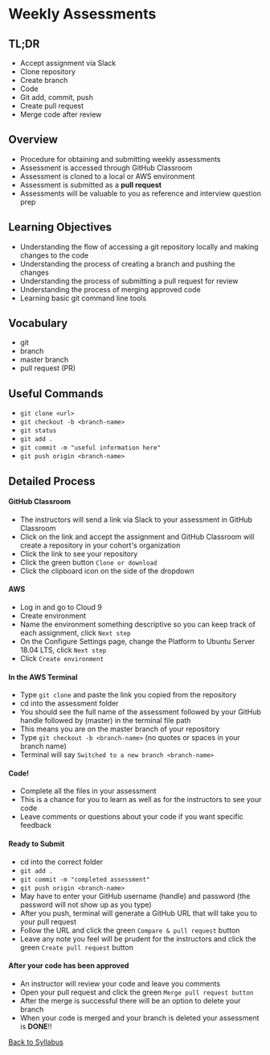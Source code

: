 # Weekly Assessments

## TL;DR
- Accept assignment via Slack
- Clone repository
- Create branch
- Code
- Git add, commit, push
- Create pull request
- Merge code after review

## Overview
- Procedure for obtaining and submitting weekly assessments
- Assessment is accessed through GitHub Classroom
- Assessment is cloned to a local or AWS environment
- Assessment is submitted as a **pull request**
- Assessments will be valuable to you as reference and interview question prep

## Learning Objectives
- Understanding the flow of accessing a git repository locally and making changes to the code
- Understanding the process of creating a branch and pushing the changes
- Understanding the process of submitting a pull request for review
- Understanding the process of merging approved code
- Learning basic git command line tools

## Vocabulary
- git
- branch
- master branch
- pull request (PR)

## Useful Commands
- `git clone <url>`
- `git checkout -b <branch-name>`
- `git status`
- `git add .`
- `git commit -m "useful information here"`
- `git push origin <branch-name>`

## Detailed Process

#### GitHub Classroom
- The instructors will send a link via Slack to your assessment in GitHub Classroom
- Click on the link and accept the assignment and GitHub Classroom will create a repository in your cohort's organization
- Click the link to see your repository
- Click the green button `Clone or download`
- Click the clipboard icon on the side of the dropdown

#### AWS
- Log in and go to Cloud 9
- Create environment
- Name the environment something descriptive so you can keep track of each assignment, click `Next step`
- On the Configure Settings page, change the Platform to Ubuntu Server 18.04 LTS, click `Next step`
- Click `Create environment`

#### In the AWS Terminal
- Type `git clone` and paste the link you copied from the repository
- cd into the assessment folder
- You should see the full name of the assessment followed by your GitHub handle followed by (master) in the terminal file path
- This means you are on the master branch of your repository
- Type `git checkout -b <branch-name>` (no quotes or spaces in your branch name)
- Terminal will say `Switched to a new branch <branch-name>`

#### Code!
- Complete all the files in your assessment
- This is a chance for you to learn as well as for the instructors to see your code
- Leave comments or questions about your code if you want specific feedback

#### Ready to Submit
- cd into the correct folder
- `git add .`
- `git commit -m "completed assessment"`
- `git push origin <branch-name>`
- May have to enter your GitHub username (handle) and password (the password will not show up as you type)
- After you push, terminal will generate a GitHub URL that will take you to your pull request
- Follow the URL and click the green `Compare & pull request` button
- Leave any note you feel will be prudent for the instructors and click the green `Create pull request` button

#### After your code has been approved
- An instructor will review your code and leave you comments
- Open your pull request and click the green `Merge pull request button`
- After the merge is successful there will be an option to delete your branch
- When your code is merged and your branch is deleted your assessment is **DONE**!!


[Back to Syllabus](../README.md)

